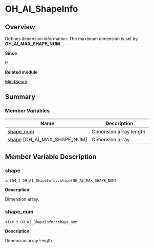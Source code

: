 # OH_AI_ShapeInfo


## Overview

Defines dimension information. The maximum dimension is set by **OH_AI_MAX_SHAPE_NUM**.

**Since**

9

**Related module**

[MindSpore](_mind_spore.md)


## Summary


### Member Variables

| Name| Description|
| -------- | -------- |
| [shape_num](#shape_num) | Dimension array length.|
| [shape](#shape) [OH_AI_MAX_SHAPE_NUM] | Dimension array.|


## Member Variable Description


### shape


```
int64_t OH_AI_ShapeInfo::shape[OH_AI_MAX_SHAPE_NUM]
```

**Description**

Dimension array.


### shape_num


```
size_t OH_AI_ShapeInfo::shape_num
```

**Description**

Dimension array length.
